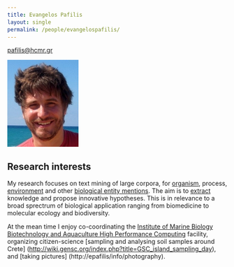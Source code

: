 ```yaml
---
title: Evangelos Pafilis
layout: single
permalink: /people/evangelospafilis/
---
```


<pafilis@hcmr.gr>


![Photo of Evangelos Pafilis](people_evangelospafilis.jpg)

## Research interests

My research focuses on text mining of large corpora, for [organism](http://organisms.hcmr.gr), process, [environment](environments.hcmr.gr) and other [biological entity mentions](http://reflect.ws).
The aim is to [extract](http://extract.hcmr.gr) knowledge and propose innovative hypotheses. This is in relevance to a broad sprectrum of biological application ranging from biomedicine to molecular ecology and biodiversity. <br>

At the mean time I enjoy co-coordinating the [Institute of Marine Biology Biotechnology and Aquaculture High Performance Computing](http://hpc.hcmr.gr) facility, organizing citizen-science [sampling and analysing soil samples around Crete] (http://wiki.gensc.org/index.php?title=GSC_island_sampling_day), and [taking pictures] (http://epafilis/info/photography). <br>

<!--## Brief CV-->
